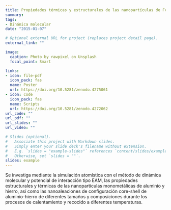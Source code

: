 ```yaml
---
title: Propiedades térmicas y estructurales de las nanopartículas de Fe, Al y nanoaleaciones de Fe-Al  
summary:
tags:
- Dinánica molecular
date: "2015-01-07"

# Optional external URL for project (replaces project detail page).
external_link: ""

image:
  caption: Photo by rawpixel on Unsplash
  focal_point: Smart

links:
- icon: file-pdf
  icon_pack: fas
  name: Poster
  url: https://doi.org/10.5281/zenodo.4275061
- icon: code
  icon_pack: fas
  name: Scripts
  url: https://doi.org/10.5281/zenodo.4272062
url_code: ""
url_pdf: ""
url_slides: ""
url_video: ""

# Slides (optional).
#   Associate this project with Markdown slides.
#   Simply enter your slide deck's filename without extension.
#   E.g. `slides = "example-slides"` references `content/slides/example-slides.md`.
#   Otherwise, set `slides = ""`.
slides: example
---
```

Se investiga mediante la simulación atomística con el método de dinámica molecular y potencial de interacción tipo EAM, las propiedades estructurales y térmicas de las nanopartículas monometálicas de aluminio y hierro, así como las nanoaleaciones de configuración core-shell de aluminio-hierro de diferentes tamaños y composiciones durante los procesos de calentamiento y recocido a diferentes temperaturas.
